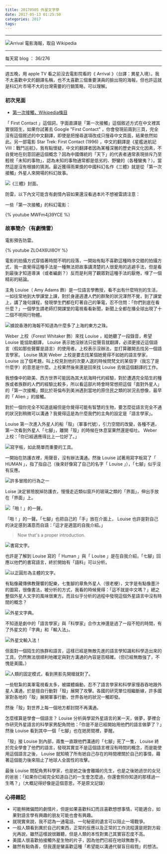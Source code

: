 ```yaml
---
title: 20170505 外星文字學
date: 2017-05-13 01:25:50
categories: 2017
tags:
---
```


---

![Arrival 電影海報，取自 Wikipedia](https://c1.staticflickr.com/5/4173/34086809640_ff576e6152_o.jpg)

---

每天寫 blog ： 36/276

---

週五晚，用 apple TV 看之前沒去電影院看的《 Arrival 》（台譯：異星入境）。我不太喜歡中文的翻譯名稱，也不太喜歡三個重要演員的臉出現的海報，但也許這就是科幻片市場不大的台灣需要的行銷策略，可以理解。

<!-- more -->

### 初次見面

- [第一次接觸，Wikipedia條目](https://zh.wikipedia.org/zh-tw/%E7%AC%AC%E4%B8%80%E6%AC%A1%E6%8E%A5%E8%A7%A6)

「 First Contact 」這個詞，字面直譯是「第一次接觸」這個敘述方式在中文裡其實很陌生，如果你試著去 Google "First Contact" ，你會發現前兩到三頁，完全沒有這個敘述的中文翻譯，即使是把搜尋選項改成只搜尋中文頁面，結果依然如此。另一部電影 Star Trek: First Contact (1996) ，中文的翻譯是《星艦迷航記VIII：戰鬥巡航》，我有點懷疑，中文的翻譯者因為某種深層的歷史與文化因素，不自覺地在刻意回避這個概念？因為中國傳統的「天下」的代表者通常表現排斥乃至輕視「未知的事物」，認為未知的事物通常都是低劣的、野蠻的（各種蠻夷？）。當然這是沒有根據的猜測。最近獲得雨果獎的中國科幻名作《三體》就是從「第一次接觸」外星人來開場的科幻故事。

![《三體》封面。](https://c1.staticflickr.com/5/4168/34210405180_20098967f6_o.jpg)

防雷，以下內文可能含有劇情內容如果還沒看過本片不想被雷請注意：

一些「第一次接觸」的科幻電影：

{% youtube MWFm4j39YCE %}

### 故事簡介（有劇情雷）

電影預告防雷。

{% youtube ZLO4X6UI8OY %}

電影的拍攝方式穿插著時間不明的段落，一開始有點不喜歡這種時序交錯的拍攝方式，我一直覺得這種手法是一種無法把故事講清楚的人很愛用的逃避手法，但是看到最後才知道導演（或者編劇？）反而是利用了觀眾對這種手法的厭倦，埋了一個精彩的結論。

主角 Louise（ Amy Adams 飾）是一位語言學教授，看不出有什麼特別的生活，一如往常地到大學課堂上課，對於身邊週遭人們的群聚的狀況渾然不覺，到了課堂上，講了幾句課程，發現學生們都在盯著自己的筆電，忍不住問：「你們到底在看什麼？」一個學生請老師打開課堂的電視看看新聞，新聞上全都在播全球出現了十二個不明飛行物體。

![據說香港的海報不知道為什麼多了上海的東方之珠。](https://c1.staticflickr.com/5/4186/34211131120_e00f0696f4_o.jpg)

Weber 上校（Forest Whitaker 飾）來找 Louise ，給她聽了一段錄音，希望 Louise 能協助翻譯， Louise 表示她沒辦法只從聲音就翻譯，必須更接近這個語言（假如那些聲響是語言）的使用者。上校表示沒辦法，並打算離開去找另一個語言學家。 Louise 猜測 Weber 上校是要去找某個她覺得不如她的語言學家， Louise 出了個考題，叫上校見到他的次要人選的時候問梵文的某個字（我忘了是什麼字）的意思是什麼。上校果然後來還是回來找 Louise 去做這個翻譯的工作。

我想像中的歐美、西方世界可能因為其大航海時代的經驗，對於遭遇完全陌生的種族或者族群的人們的經驗比較多，所以看這部片時會時常想把這個「面對外星人」的「第一次接觸」類比於哥倫布到美洲遇到當地的原住民之類的狀況去想像，最早的「 Alien 」的接觸。

對於一個你完全不知道底細但是你覺得可能有智慧的生物，要怎麼從語言完全不通的狀況到稍微可以溝通？我覺得這是為什麼我們的主角的設定是「語言學家」。

Louise 第一次進入外星人的船「殼」（軍事代號），引力空間的改變，各種不適，第一次看到外星人「七腳」，離開「殼」的時候在休息室果然還是嘔吐。 Weber 上校：「你已經適應得比上一位好了。」

![寫字板，如此簡單而重要的工具。](https://c1.staticflickr.com/5/4190/33771951124_1f524906ba.jpg)

一開始在防護衣裡，用聲音，沒有辦法溝通。然後 Louise 試著用寫字板寫了「 HUMAN 」，指了指自己（後來好像寫了自己的名字「 Louise 」），「七腳」似乎沒有反應。

![許多冒險的行為之一](https://c1.staticflickr.com/5/4164/34573437526_798c24c987.jpg)

Loise 決定冒險脫掉防護衣，慢慢走近類似窗戶的玻璃之類的「界面」，伸出手放在「界面」上。

![「啪！」的一聲。](https://c1.staticflickr.com/5/4183/33771950814_cba4c4b096.jpg)

「啪！」的一聲。「七腳」也把自己的「手」放在介面上， Louise 也許是對自己的決定感到滿意而自語：「這才是適當的自我介紹。」

> Now that's a proper introduction.

![書寫文字。](https://c1.staticflickr.com/5/4182/33771950484_c3b67d455f.jpg)

也許是了解到 Louise 寫的「 Human 」與「 Louise 」是在自我介紹，「七腳」回應以他們的書寫語言，終於開始有「語料」可以分析。

![以正圓形為主體的文字。](https://c1.staticflickr.com/5/4160/33771950304_c1af791a0d.jpg)

有點像藏傳佛教聲響的配樂，七隻腳的章魚外星人（很老梗），文字是有點像墨汁的圖寫，很像書法，被分析的方式，我看的時候覺得：「這不就是中文嗎？」總之整個外星人文字的風味很東方。而且似乎分析的過程中發現這個外星語言中沒有時間的概念？

![外星文字典。](https://c1.staticflickr.com/5/4166/34228858560_b10b845fc5.jpg)

不知道是劇中的「語言學家」與「科學家」合作太神還是過了一段不短的時間，有了外星文的「字典」和「輸入法」。

![外星文輸入法！](https://c1.staticflickr.com/5/4182/34228858400_5084f6f7d8.jpg)

但面對一個陌生的族群和語言，這樣已經是無敵先進的語言學知識和科學造出來的工具，仍然無法很順利地確定與對方溝通的內容是否精確。（但已經無敵強了，不愧是美國。）

![人類的固定模式，看到黑影先開槍就對了。](https://c1.staticflickr.com/5/4192/34228858930_865e15a939.jpg)

一些駐紮的美軍電視看太多，被媒體煽動，忍不了語言學家和科學家慢吞吞地跟外星人溝通，於是擅自行動對「殼」展開了攻擊。各國的研究單位相繼斷線，許多國家對各地的「殼」展開軍事行動，世界各地的狀況一觸即發。

然後「殼」對世界上每一個地方都封閉不再溝通。

怎麼樣算是學會一個語言？ Louise 分析與學習外星語言的某一天，做夢，夢裡合作研究外星語言的科學家男配角問他：「你是不是已經開始用他們的語言做夢了？」然後 Louise 看到其中一個「七腳」也在她房間裡，夢醒。

「殼」接 Louise 到內部，兩隻一直跟他們溝通的「七腳」死了一隻， Louise 終於完全學會了他們的語言，發現其實並不是這個語言裡沒有時間的概念，而是能使用這個語言之後， Louise 就知曉了所有她自己存在的時間裡關於自己的事情，藉著這個能力後來阻止了地球人全面性的攻擊。

最後 Louise 問配角男科學家，也是她之後會離婚的先生，也是之後她過世的女兒的爸爸：「如果你已經完全知道自己的一生會怎麼過，你還會照你知道的那樣過一生嗎？」（大概記得好像是這個意思，不是原文記錄）

### 心得雜記

- 可能稍微偏悶的劇情片，但是如果喜歡科幻而且喜歡想想事情，可能適合，如果對語言學有興趣的朋友可能也會有興趣。
- 就現實來說，我不認為一通電話、一句秘密的遺言可以阻止一場戰爭。
- 一般人類看到異於自己的東西，正常的反應以及正常的工作流程還是把對方殺光再說，雖然這樣說很難聽，但是人類的本性對異己其實容忍度不高。
- 美國人很喜歡拍接觸外星生物的片子，因為他們已經在地球無敵手。
- 雖然有點偽善，但我還是蠻喜歡這種「希望能以溝通代替盲目殺戮」的想法。

